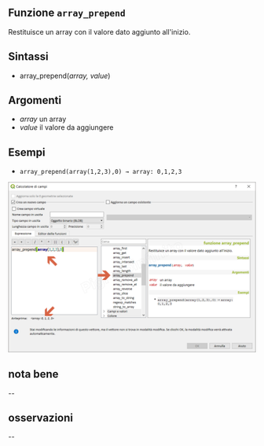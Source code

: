 ## Funzione `array_prepend`

Restituisce un array con il valore dato aggiunto all'inizio.

## Sintassi

* array_prepend(_array, value_)

## Argomenti

* _array_ un array
* _value_ il valore da aggiungere

## Esempi

* `array_prepend(array(1,2,3),0) → array: 0,1,2,3`

![](/img/arrays/array_prepend/array_prepend1.png)

## nota bene

--

## osservazioni

--